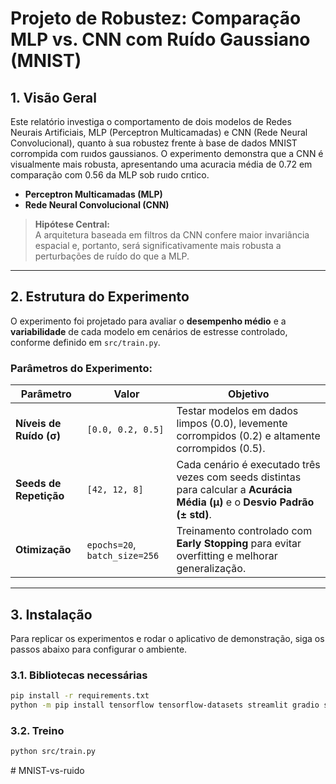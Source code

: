 # Projeto de Robustez: Comparação MLP vs. CNN com Ruído Gaussiano (MNIST)

## 1. Visão Geral

Este relatório investiga o comportamento de dois modelos de Redes
Neurais Artificiais, MLP (Perceptron Multicamadas) e CNN (Rede Neural
Convolucional), quanto à sua robustez frente à base de dados MNIST
corrompida com ruıdos gaussianos. O experimento demonstra que a CNN é visualmente mais robusta, apresentando uma acuracia média de 0.72 em
comparação com 0.56 da MLP sob ruıdo crıtico.

- **Perceptron Multicamadas (MLP)**
- **Rede Neural Convolucional (CNN)**

> **Hipótese Central:**  
> A arquitetura baseada em filtros da CNN confere maior invariância espacial e, portanto, será significativamente mais robusta a perturbações de ruído do que a MLP.

---

## 2. Estrutura do Experimento

O experimento foi projetado para avaliar o **desempenho médio** e a **variabilidade** de cada modelo em cenários de estresse controlado, conforme definido em `src/train.py`.

### Parâmetros do Experimento:

| Parâmetro               | Valor                  | Objetivo                                                                 |
|-------------------------|------------------------|--------------------------------------------------------------------------|
| **Níveis de Ruído (σ)** | `[0.0, 0.2, 0.5]`       | Testar modelos em dados limpos (0.0), levemente corrompidos (0.2) e altamente corrompidos (0.5). |
| **Seeds de Repetição**  | `[42, 12, 8]`           | Cada cenário é executado três vezes com seeds distintas para calcular a **Acurácia Média (μ)** e o **Desvio Padrão (± std)**. |
| **Otimização**          | `epochs=20`, `batch_size=256` | Treinamento controlado com **Early Stopping** para evitar overfitting e melhorar generalização. |

---

## 3. Instalação

Para replicar os experimentos e rodar o aplicativo de demonstração, siga os passos abaixo para configurar o ambiente.

### 3.1. Bibliotecas necessárias

```bash
pip install -r requirements.txt
python -m pip install tensorflow tensorflow-datasets streamlit gradio scikit-learn matplotlib
```
### 3.2. Treino

```bash
python src/train.py
```
#   M N I S T - v s - r u i d o  
 